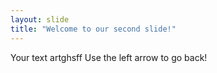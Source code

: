 ```yaml
---
layout: slide
title: "Welcome to our second slide!"
---
```

Your text artghsff
Use the left arrow to go back!
